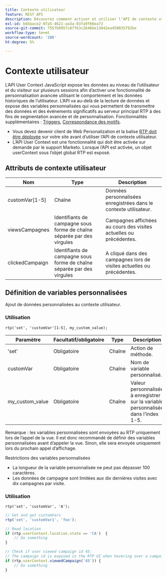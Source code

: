 ```yaml
---
title: Contexte utilisateur
feature: REST API
description: Découvrez comment activer et utiliser l’API de contexte utilisateur de RTP Marketo pour définir des variables personnalisées, lire les données utilisateur lors des visites et suivre les campagnes consultées et ayant fait l’objet d’un clic.
exl-id: b8daace2-07a5-4621-aa3a-03fa9f66ea73
source-git-commit: 7557b9957c87f63c2646be13842ea450035792be
workflow-type: tm+mt
source-wordcount: '286'
ht-degree: 5%

---
```


# Contexte utilisateur

L’API User Context JavaScript expose les données au niveau de l’utilisateur et du visiteur sur plusieurs sessions afin d’activer une fonctionnalité de personnalisation avancée utilisant le comportement et les données historiques de l’utilisateur. L’API va au-delà de la lecture de données et expose des variables personnalisées qui vous permettent de transmettre des données et des événements significatifs au serveur principal RTP à des fins de segmentation avancée et de personnalisation. Fonctionnalités supplémentaires : [Triggers](../javascript-api/triggers.md), [Correspondance des motifs](../javascript-api/pattern-match.md).

- Vous devez devenir client de Web Personalization et la balise [RTP doit être déployée](https://experienceleague.adobe.com/en/docs/marketo/using/product-docs/web-personalization/rtp-tag-implementation/deploy-the-rtp-javascript) sur votre site avant d’utiliser l’API de contexte utilisateur.
- L’API User Context est une fonctionnalité qui doit être activée sur demande par le support Marketo. Lorsque l’API est activée, un objet userContext sous l’objet global RTP est exposé.

## Attributs de contexte utilisateur

| Nom | Type | Description |
|------------------|-------------|------|
| customVar[1-5] | Chaîne | Données personnalisées enregistrées dans le contexte utilisateur. |
| viewsCampagnes | Identifiants de campagne sous forme de chaîne séparée par des virgules | Campagnes affichées au cours des visites actuelles ou précédentes. |
| clickedCampaign | Identifiants de campagne sous forme de chaîne séparée par des virgules | A cliqué dans des campagnes lors de visites actuelles ou précédentes. |

## Définition de variables personnalisées

Ajout de données personnalisées au contexte utilisateur.

### Utilisation

`rtp('set', 'customVar'[1-5], my_custom_value);`

| Paramètre | Facultatif/obligatoire | Type | Description |
|-----------------|-------------------|--------|-----------------|
| &#39;set&#39; | Obligatoire | Chaîne | Action de méthode. |
| customVar | Obligatoire | Chaîne | Nom de variable personnalisé. |
| my_custom_value | Obligatoire | Chaîne | Valeur personnalisée à enregistrer sur la variable personnalisée dans l’index 1-5. |

Remarque : les variables personnalisées sont envoyées au RTP uniquement lors de l’appel de la vue. Il est donc recommandé de définir des variables personnalisées avant d’appeler la vue. Sinon, elle sera envoyée uniquement lors du prochain appel d’affichage.

Restrictions des variables personnalisées

- La longueur de la variable personnalisée ne peut pas dépasser 100 caractères.
- Les données de campagne sont limitées aux dix dernières visites avec dix campagnes par visite.

### Utilisation

`rtp('set', 'customVar', 'A');`

```javascript
// Set and get customVars
rtp('set', 'customVar1', 'foo');

// Read location
if (rtp.userContext.location.state == 'CA')  {
    // Do something
}

// Check if user viewed campaign id 45:
// The campaign id is exposed in the RTP UI when hovering over a campaign name.
if (rtp.userContext.viewedCampaign('45')) {
    // Do something
}
```
